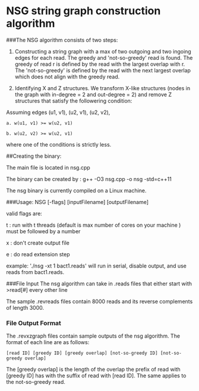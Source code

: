 # NSG string graph construction algorithm

###The NSG algorithm consists of two steps:

1. Constructing a string graph with a max of two outgoing and two ingoing edges for each read. The greedy and 'not-so-greedy' read is found. The greedy of read r is defined by the read with the largest overlap with r. The 'not-so-greedy' is defined by the read with the next largest overlap which does not align with the greedy read. 

2. Identifying X and Z structures. We transform X-like structures (nodes in the graph with in-degree = 2 and out-degree = 2) and remove Z structures that satisfy the followering condition:

Assuming edges (u1, v1), (u2, v1), (u2, v2),

	a. w(u1, v1) >= w(u2, v1) 

	b. w(u2, v2) >= w(u2, v1)

where one of the conditions is strictly less. 

##Creating the binary: 

The main file is located in nsg.cpp

The binary can be created by :  g++ -O3 nsg.cpp -o nsg -std=c++11

The nsg binary is currently compiled on a Linux machine.

###Usage: NSG [-flags] [inputFilename] [outputFilename]

valid flags are:

   t : run with t threads (default is max number of cores on your machine )
       must be followed by a number 

   x : don't create output file

   e : do read extension step

example: './nsg -xt 1 bact1.reads' will run in serial, disable output, and use reads from bact1.reads.

###File Input
The nsg algorithm can take in .reads files that either start with >read[#] every other line 

The sample .revreads files contain 8000 reads and its reverse complements of length 3000.

### File Output Format
The .revxzgraph files contain sample outputs of the nsg algorithm. The format of each line are as follows:

	[read ID] [greedy ID] [greedy overlap] [not-so-greedy ID] [not-so-greedy overlap]

The [greedy overlap] is the length of the overlap the prefix of read with [greedy ID] has with the suffix of read with [read ID].
The same applies to the not-so-greedy read. 

